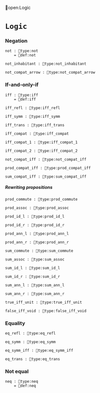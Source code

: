open:Logic
# `Logic`

### Negation

    not : type:not
        = def:not

    not_inhabitant : type:not_inhabitant

    not_compat_arrow : type:not_compat_arrow


### If-and-only-if

    iff : type:iff
        = def:iff

    iff_refl : type:iff_refl

    iff_symm : type:iff_symm

    iff_trans : type:iff_trans

    iff_compat : type:iff_compat

    iff_compat_1 : type:iff_compat_1

    iff_compat_2 : type:iff_compat_2

    not_compat_iff : type:not_compat_iff

    prod_compat_iff : type:prod_compat_iff

    sum_compat_iff : type:sum_compat_iff


##### Rewriting propositions

    prod_commute : type:prod_commute

    prod_assoc : type:prod_assoc

    prod_id_l : type:prod_id_l

    prod_id_r : type:prod_id_r

    prod_ann_l : type:prod_ann_l

    prod_ann_r : type:prod_ann_r

    sum_commute : type:sum_commute

    sum_assoc : type:sum_assoc

    sum_id_l : type:sum_id_l

    sum_id_r : type:sum_id_r

    sum_ann_l : type:sum_ann_l

    sum_ann_r : type:sum_ann_r

    true_iff_unit : type:true_iff_unit

    false_iff_void : type:false_iff_void


### Equality

    eq_refl : type:eq_refl

    eq_symm : type:eq_symm

    eq_symm_iff : type:eq_symm_iff

    eq_trans : type:eq_trans


### Not equal

    neq : type:neq
        = def:neq
